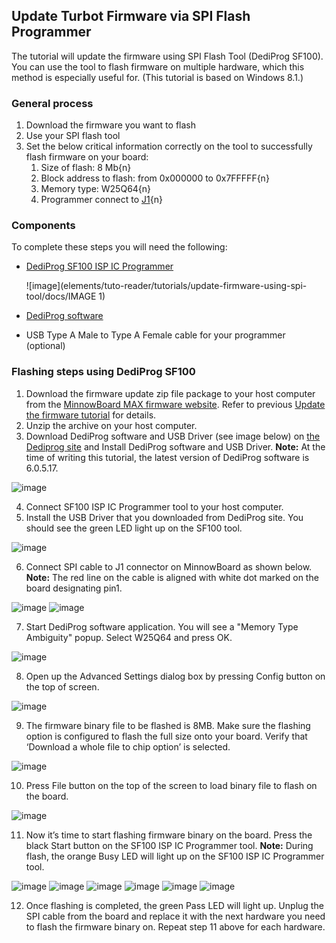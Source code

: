 ## Update Turbot Firmware via SPI Flash Programmer

The tutorial will update the firmware using SPI Flash Tool (DediProg SF100). You can use the tool to flash firmware on multiple hardware, which this method is especially useful for. (This tutorial is based on Windows 8.1.) 

### General process

1. Download the firmware you want to flash
2. Use your SPI flash tool
3. Set the below critical information correctly on the tool to successfully flash firmware on your board: 
    1. Size of flash: 8 Mb{n}
    1. Block address to flash: from 0x000000 to 0x7FFFFF{n}
    1. Memory type: W25Q64{n}
    1. Programmer connect to [J1](https://www.minnowboard.org/board-viewer){n}
    
### Components

To complete these steps you will need the following:

- [DediProg SF100 ISP IC Programmer](http://www.dediprog.com/pd/spi-flash-solution/sf100)

   ![image](elements/tuto-reader/tutorials/update-firmware-using-spi-tool/docs/IMAGE 1)
   
- [DediProg software](http://www.dediprog.com/download?u=42&l=SF100+ISP+IC+Programmer)
- USB Type A Male to Type A Female cable for your programmer (optional)


### Flashing steps using DediProg SF100

1. Download the firmware update zip file package to your host computer from the [MinnowBoard MAX firmware website](https://firmware.intel.com/projects/minnowboard-max). Refer to previous [Update the firmware tutorial](/updating_your_firmware) for details.
2. Unzip the archive on your host computer. 
3. Download DediProg software and USB Driver (see image below) on [the Dediprog site](http://www.dediprog.com/download?u=42&l=SF100+ISP+IC+Programmer) and Install DediProg software and USB Driver. **Note:** At the time of writing this tutorial, the latest version of DediProg software is 6.0.5.17.

![image](elements/tuto-reader/tutorials/update-firmware-using-spi-tool/docs/image04.png)

4. Connect SF100 ISP IC Programmer tool to your host computer.
5. Install the USB Driver that you downloaded from DediProg site. You should see the green LED light up on the SF100 tool.

![image](elements/tuto-reader/tutorials/update-firmware-using-spi-tool/docs/image00.png)

6. Connect SPI cable to J1 connector on MinnowBoard as shown below. **Note:** The red line on the cable is aligned with white dot marked on the board designating pin1.

![image](elements/tuto-reader/tutorials/update-firmware-using-spi-tool/docs/image00.png)
![image](elements/tuto-reader/tutorials/update-firmware-using-spi-tool/docs/image07.jpg)

7. Start DediProg software application. You will see a "Memory Type Ambiguity" popup. Select W25Q64 and press OK.

![image](elements/tuto-reader/tutorials/update-firmware-using-spi-tool/docs/image08.jpg)

8. Open up the Advanced Settings dialog box by pressing Config button on the top of screen. 

![image](elements/tuto-reader/tutorials/update-firmware-using-spi-tool/docs/image08.png)

9. The firmware binary file to be flashed is 8MB. Make sure the flashing option is configured to flash the full size onto your board. Verify that ‘Download a whole file to chip option’ is selected.

![image](elements/tuto-reader/tutorials/update-firmware-using-spi-tool/docs/image03.png)

10. Press File button on the top of the screen to load binary file to flash on the board.

![image](elements/tuto-reader/tutorials/update-firmware-using-spi-tool/docs/adv-settings.png)

11. Now it’s time to start flashing firmware binary on the board. Press the black Start button on the SF100 ISP IC Programmer tool. **Note:** During flash, the orange Busy LED will light up on the SF100 ISP IC Programmer tool.

![image](elements/tuto-reader/tutorials/update-firmware-using-spi-tool/docs/image13.png)
![image](elements/tuto-reader/tutorials/update-firmware-using-spi-tool/docs/image14.png)
![image](elements/tuto-reader/tutorials/update-firmware-using-spi-tool/docs/image15.png)
![image](elements/tuto-reader/tutorials/update-firmware-using-spi-tool/docs/image16.png)
![image](elements/tuto-reader/tutorials/update-firmware-using-spi-tool/docs/image17.png)
![image](elements/tuto-reader/tutorials/update-firmware-using-spi-tool/docs/image18.png)

12. Once flashing is completed, the green Pass LED will light up. Unplug the SPI cable from the board and replace it with the next hardware you need to flash the firmware binary on. Repeat step 11 above for each hardware.

